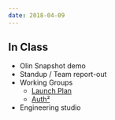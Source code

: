 ```yaml
---
date: 2018-04-09
---
```


## In Class

* Olin Snapshot demo
* Standup / Team report-out
* Working Groups
  * [Launch Plan](https://docs.google.com/document/d/1b3t-sbAP4OwDQWwHUnfiq3lh-ZgoXYWrA9aTkZvrL_A/edit#heading=h.llzspjrrn0jt)
  * [Auth²](https://docs.google.com/document/d/1BEZa5NGbsoGUOmAo4jmaW7u5LamrIAaP4eGELH2cEow/edit#heading=h.uow7jnbsm8ip)
* Engineering studio

